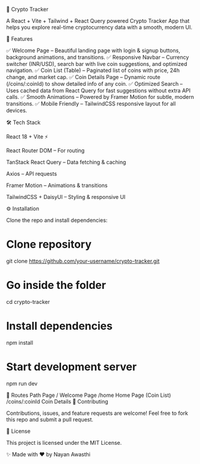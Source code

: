 🚀 Crypto Tracker

A React + Vite + Tailwind + React Query powered Crypto Tracker App that helps you explore real-time cryptocurrency data with a smooth, modern UI.

📌 Features

✅ Welcome Page – Beautiful landing page with login & signup buttons, background animations, and transitions.
✅ Responsive Navbar – Currency switcher (INR/USD), search bar with live coin suggestions, and optimized navigation.
✅ Coin List (Table) – Paginated list of coins with price, 24h change, and market cap.
✅ Coin Details Page – Dynamic route (/coins/:coinId) to show detailed info of any coin.
✅ Optimized Search – Uses cached data from React Query for fast suggestions without extra API calls.
✅ Smooth Animations – Powered by Framer Motion for subtle, modern transitions.
✅ Mobile Friendly – TailwindCSS responsive layout for all devices.

🛠️ Tech Stack

React 18 + Vite ⚡

React Router DOM – For routing

TanStack React Query – Data fetching & caching

Axios – API requests

Framer Motion – Animations & transitions

TailwindCSS + DaisyUI – Styling & responsive UI

⚙️ Installation

Clone the repo and install dependencies:

# Clone repository
git clone https://github.com/your-username/crypto-tracker.git

# Go inside the folder
cd crypto-tracker

# Install dependencies
npm install

# Start development server
npm run dev

🚦 Routes
Path	Page
/	Welcome Page
/home	Home Page (Coin List)
/coins/:coinId	Coin Details
🤝 Contributing

Contributions, issues, and feature requests are welcome!
Feel free to fork this repo and submit a pull request.

📜 License

This project is licensed under the MIT License.

✨ Made with ❤️ by Nayan Awasthi

